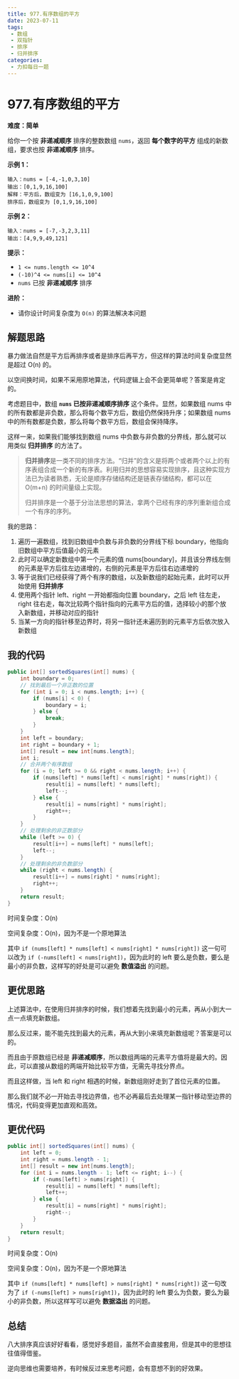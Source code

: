 ```yaml
---
title: 977.有序数组的平方
date: 2023-07-11
tags: 
 - 数组
 - 双指针
 - 排序
 - 归并排序
categories:
 - 力扣每日一题
---
```


# 977.有序数组的平方

**难度：简单**

给你一个按 **非递减顺序** 排序的整数数组 `nums`，返回 **每个数字的平方** 组成的新数组，要求也按 **非递减顺序** 排序。

**示例 1：**

```
输入：nums = [-4,-1,0,3,10]
输出：[0,1,9,16,100]
解释：平方后，数组变为 [16,1,0,9,100]
排序后，数组变为 [0,1,9,16,100]
```

**示例 2：**

```
输入：nums = [-7,-3,2,3,11]
输出：[4,9,9,49,121]
```

**提示：**

- `1 <= nums.length <= 10^4`
- `(-10)^4 <= nums[i] <= 10^4`
- `nums` 已按 **非递减顺序** 排序

**进阶：**

- 请你设计时间复杂度为 `O(n)` 的算法解决本问题

## 解题思路

暴力做法自然是平方后再排序或者是排序后再平方，但这样的算法时间复杂度显然是超过 O(n) 的。

以空间换时间，如果不采用原地算法，代码逻辑上会不会更简单呢？答案是肯定的。

考虑题目中，数组 **`nums` 已按非递减顺序排序** 这个条件。显然，如果数组 nums 中的所有数都是非负数，那么将每个数平方后，数组仍然保持升序；如果数组 nums 中的所有数都是负数，那么将每个数平方后，数组会保持降序。

这样一来，如果我们能够找到数组 nums 中负数与非负数的分界线，那么就可以用类似 **归并排序** 的方法了。

>**归并排序**是一类不同的排序方法。“归并”的含义是将两个或者两个以上的有序表组合成一个新的有序表。利用归并的思想容易实现排序，且这种实现方法已为读者熟悉，无论是顺序存储结构还是链表存储结构，都可以在 O(m+n) 的时间量级上实现。
>
>归并排序是一个基于分治法思想的算法，拿两个已经有序的序列重新组合成一个有序的序列。

我的思路：

1. 遍历一遍数组，找到旧数组中负数与非负数的分界线下标 boundary，他指向旧数组中平方后值最小的元素
2. 此时可以确定新数组中第一个元素的值 nums[boundary]，并且该分界线左侧的元素是平方后往左边递增的，右侧的元素是平方后往右边递增的
3. 等于说我们已经获得了两个有序的数组，以及新数组的起始元素，此时可以开始使用 **归并排序**
4. 使用两个指针 left、right 一开始都指向位置 boundary，之后 left 往左走，right 往右走，每次比较两个指针指向的元素平方后的值，选择较小的那个放入新数组，并移动对应的指针
5. 当某一方向的指针移至边界时，将另一指针还未遍历到的元素平方后依次放入新数组

## 我的代码

```java
public int[] sortedSquares(int[] nums) {
    int boundary = 0;
    // 找到最后一个非正数的位置
    for (int i = 0; i < nums.length; i++) {
        if (nums[i] < 0) {
            boundary = i;
        } else {
            break;
        }
    }
    int left = boundary;
    int right = boundary + 1;
    int[] result = new int[nums.length];
    int i;
    // 合并两个有序数组
    for (i = 0; left >= 0 && right < nums.length; i++) {
        if (nums[left] * nums[left] < nums[right] * nums[right]) {
            result[i] = nums[left] * nums[left];
            left--;
        } else {
            result[i] = nums[right] * nums[right];
            right++;
        }
    }
    // 处理剩余的非正数部分
    while (left >= 0) {
        result[i++] = nums[left] * nums[left];
        left--;
    }
    // 处理剩余的非负数部分
    while (right < nums.length) {
        result[i++] = nums[right] * nums[right];
        right++;
    }
    return result;
}
```

时间复杂度：O(n)

空间复杂度：O(n)，因为不是一个原地算法

其中 `if (nums[left] * nums[left] < nums[right] * nums[right])` 这一句可以改为 `if (-nums[left] < nums[right])`，因为此时的 left 要么是负数，要么是最小的非负数，这样写的好处是可以避免 **数值溢出** 的问题。

## 更优思路

上述算法中，在使用归并排序的时候，我们想着先找到最小的元素，再从小到大一点一点填充新数组。

那么反过来，能不能先找到最大的元素，再从大到小来填充新数组呢？答案是可以的。

而且由于原数组已经是 **非递减顺序**，所以数组两端的元素平方值将是最大的。因此，可以直接从数组的两端开始比较平方值，无需先寻找分界点。

而且这样做，当 left 和 right 相遇的时候，新数组刚好走到了首位元素的位置。

那么我们就不必一开始去寻找边界值，也不必再最后去处理某一指针移动至边界的情况，代码变得更加直观和高效。

## 更优代码

```java
public int[] sortedSquares(int[] nums) {
    int left = 0;
    int right = nums.length - 1;
    int[] result = new int[nums.length];
    for (int i = nums.length - 1; left <= right; i--) {
        if (-nums[left] > nums[right]) {
            result[i] = nums[left] * nums[left];
            left++;
        } else {
            result[i] = nums[right] * nums[right];
            right--;
        }
    }
    return result;
}
```

时间复杂度：O(n)

空间复杂度：O(n)，因为不是一个原地算法

其中 `if (nums[left] * nums[left] > nums[right] * nums[right])` 这一句改为了 `if (-nums[left] > nums[right])`，因为此时的 left 要么为负数，要么为最小的非负数，所以这样写可以避免 **数据溢出** 的问题。

## 总结

八大排序真应该好好看看，感觉好多题目，虽然不会直接套用，但是其中的思想往往值得借鉴。

逆向思维也需要培养，有时候反过来思考问题，会有意想不到的好效果。
